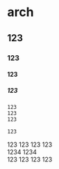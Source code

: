 # arch
## 123
### 123
#### 123
##### 123
```
123
123
123
```

`123`

123  123
123  123  
1234 1234  
123 123 
123 123

